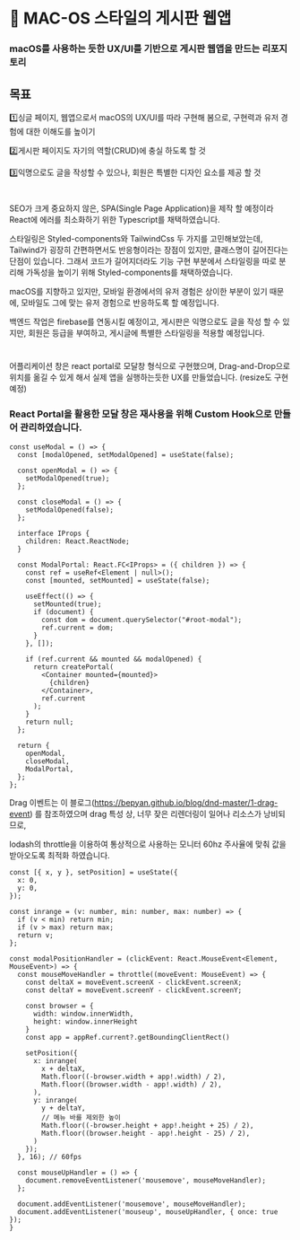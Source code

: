 # :apple: MAC-OS 스타일의 게시판 웹앱
### macOS를 사용하는 듯한 UX/UI를 기반으로 게시판 웹앱을 만드는 리포지토리
## 목표

:one:싱글 페이지, 웹앱으로서 macOS의 UX/UI를 따라 구현해 봄으로, 구현력과 유저 경험에 대한 이해도를 높이기

:two:게시판 페이지도 자기의 역할(CRUD)에 충실 하도록 할 것

:three:익명으로도 글을 작성할 수 있으나, 회원은 특별한 디자인 요소를 제공 할 것

#

SEO가 크게 중요하지 않은, SPA(Single Page Application)을 제작 할 예정이라 React에 에러를 최소화하기 위한 Typescript를 채택하였습니다.

스타일링은 Styled-components와 TailwindCss 두 가지를 고민해보았는데, Tailwind가 굉장히 간편하면서도 반응형이라는 장점이 있지만, 클래스명이 길어진다는 단점이 있습니다. 그래서 코드가 길어지더라도 기능 구현 부분에서 스타일링을 따로 분리해 가독성을 높이기 위해 Styled-components를 채택하였습니다.

macOS를 지향하고 있지만, 모바일 환경에서의 유저 경험은 상이한 부분이 있기 때문에, 모바일도 그에 맞는 유저 경험으로 반응하도록 할 예정입니다.

백엔드 작업은 firebase를 연동시킬 예정이고, 게시판은 익명으로도 글을 작성 할 수 있지만, 회원은 등급을 부여하고, 게시글에 특별한 스타일링을 적용할 예정입니다.

#

어플리케이션 창은 react portal로 모달창 형식으로 구현했으며, Drag-and-Drop으로 위치를 옮길 수 있게 해서 실제 앱을 실행하는듯한 UX를 만들었습니다. (resize도 구현 예정)

### React Portal을 활용한 모달 창은 재사용을 위해 Custom Hook으로 만들어 관리하였습니다.

```
const useModal = () => {
  const [modalOpened, setModalOpened] = useState(false);

  const openModal = () => {
    setModalOpened(true);
  };

  const closeModal = () => {
    setModalOpened(false);
  };

  interface IProps {
    children: React.ReactNode;
  }

  const ModalPortal: React.FC<IProps> = ({ children }) => {
    const ref = useRef<Element | null>();
    const [mounted, setMounted] = useState(false);

    useEffect(() => {
      setMounted(true);
      if (document) {
        const dom = document.querySelector("#root-modal");
        ref.current = dom;
      }
    }, []);
    
    if (ref.current && mounted && modalOpened) {
      return createPortal(
        <Container mounted={mounted}>
          {children}
        </Container>,
        ref.current
      );
    }
    return null;
  };

  return {
    openModal,
    closeModal,
    ModalPortal,
  };
};
```

Drag 이벤트는 이 블로그(https://bepyan.github.io/blog/dnd-master/1-drag-event) 를 참조하였으며 drag 특성 상, 너무 잦은 리렌더링이 일어나 리소스가 낭비되므로,

lodash의 throttle을 이용하여 통상적으로 사용하는 모니터 60hz 주사율에 맞춰 값을 받아오도록 최적화 하였습니다.

```
const [{ x, y }, setPosition] = useState({
  x: 0,
  y: 0,
});

const inrange = (v: number, min: number, max: number) => {
  if (v < min) return min;
  if (v > max) return max;
  return v;
};

const modalPositionHandler = (clickEvent: React.MouseEvent<Element, MouseEvent>) => {
  const mouseMoveHandler = throttle((moveEvent: MouseEvent) => {
    const deltaX = moveEvent.screenX - clickEvent.screenX;
    const deltaY = moveEvent.screenY - clickEvent.screenY;

    const browser = {
      width: window.innerWidth,
      height: window.innerHeight
    }
    const app = appRef.current?.getBoundingClientRect()

    setPosition({
      x: inrange(
        x + deltaX,
        Math.floor((-browser.width + app!.width) / 2),
        Math.floor((browser.width - app!.width) / 2),
      ),
      y: inrange(
        y + deltaY,
        // 메뉴 바를 제외한 높이
        Math.floor((-browser.height + app!.height + 25) / 2),
        Math.floor((browser.height - app!.height - 25) / 2),
      )
    });
  }, 16); // 60fps

  const mouseUpHandler = () => {
    document.removeEventListener('mousemove', mouseMoveHandler);
  };

  document.addEventListener('mousemove', mouseMoveHandler);
  document.addEventListener('mouseup', mouseUpHandler, { once: true });
}
```
